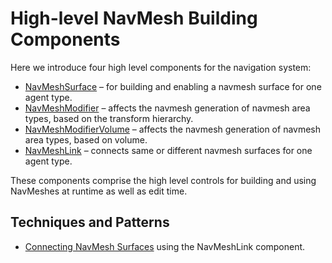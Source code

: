 # High-level NavMesh Building Components

Here we introduce four high level components for the navigation system:

* [NavMeshSurface](NavMeshSurface.md) – for building and enabling a navmesh surface for one agent type.
* [NavMeshModifier](NavMeshModifier.md) – affects the navmesh generation of navmesh area types, based on the transform hierarchy.
* [NavMeshModifierVolume](NavMeshModifierVolume.md) – affects the navmesh generation of navmesh area types, based on volume.
* [NavMeshLink](NavMeshLink.md) – connects same or different navmesh surfaces for one agent type.

These components comprise the high level controls for building and using NavMeshes at runtime as well as edit time.

## Techniques and Patterns
* [Connecting NavMesh Surfaces](ConnectingSurfaces.md) using the NavMeshLink component.


